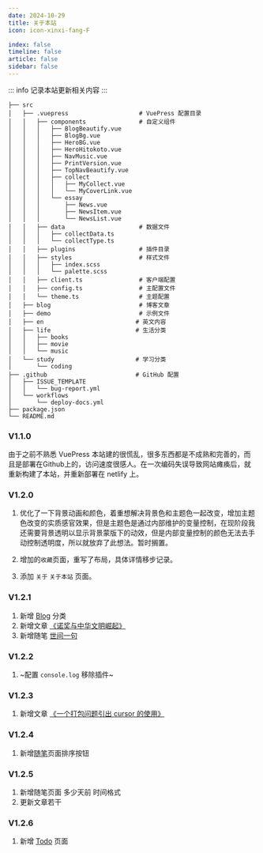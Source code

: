 ```yaml
---
date: 2024-10-29
title: 关于本站
icon: icon-xinxi-fang-F

index: false
timeline: false
article: false
sidebar: false
---
```

::: info 
    记录本站更新相关内容
:::

```shell:no-line-numbers
├── src
│   ├── .vuepress                    # VuePress 配置目录
│   │   ├── components               # 自定义组件
│   │   │   ├── BlogBeautify.vue
│   │   │   ├── BlogBg.vue
│   │   │   ├── HeroBG.vue
│   │   │   ├── HeroHitokoto.vue
│   │   │   ├── NavMusic.vue
│   │   │   ├── PrintVersion.vue
│   │   │   ├── TopNavBeautify.vue
│   │   │   ├── collect
│   │   │   │   ├── MyCollect.vue
│   │   │   │   └── MyCoverLink.vue
│   │   │   └── essay
│   │   │       ├── News.vue
│   │   │       ├── NewsItem.vue
│   │   │       └── NewsList.vue
│   │   ├── data                     # 数据文件
│   │   │   ├── collectData.ts
│   │   │   └── collectType.ts
│   │   ├── plugins                  # 插件目录
│   │   ├── styles                   # 样式文件
│   │   │   ├── index.scss
│   │   │   └── palette.scss
│   │   ├── client.ts                # 客户端配置
│   │   ├── config.ts                # 主配置文件
│   │   └── theme.ts                 # 主题配置
│   ├── blog                         # 博客文章
│   ├── demo                         # 示例文件
│   ├── en                          # 英文内容
│   ├── life                        # 生活分类
│   │   ├── books
│   │   ├── movie
│   │   └── music
│   └── study                       # 学习分类
│       └── coding
├── .github                         # GitHub 配置
│   ├── ISSUE_TEMPLATE
│   │   └── bug-report.yml
│   └── workflows
│       └── deploy-docs.yml
├── package.json
└── README.md
```
### V1.1.0
由于之前不熟悉 VuePress 本站建的很慌乱，很多东西都是不成熟和完善的，而且是部署在Github上的，访问速度很感人。在一次编码失误导致网站瘫痪后，就重新构建了本站，并重新部署在 netlify 上。

### V1.2.0
1. 优化了一下背景动画和颜色，着重想解决背景色和主题色一起改变，增加主题色改变的实质感官效果，但是主题色是通过内部维护的变量控制，在现阶段我还需要背景透明以显示背景蒙版下的动效，但是内部变量控制的颜色无法去手动控制透明度，所以就放弃了此想法。暂时搁置。

2. 增加的`收藏`页面，重写了布局，具体详情移步记录。

3. 添加 `关于` `关于本站` 页面。

### V1.2.1
1. 新增 [Blog](./blog/) 分类
2. 新增文章 [《诺奖与中华文明崛起》](./study/history/overview/诺奖与中华文明崛起.md)
3. 新增随笔 [世间一句](./essay/)

### V1.2.2
1. ~配置 `console.log` 移除插件~

### V1.2.3
1. 新增文章 [《一个打包问题引出 cursor 的使用》](./blog/cursor.md)

### V1.2.4
1. 新增[随笔](./essay/)页面排序按钮

### V1.2.5
1. 新增随笔页面 多少天前 时间格式
2. 更新文章若干

### V1.2.6
1. 新增 [Todo](./todo) 页面
